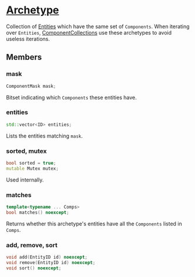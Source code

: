 # [Archetype](Archetype.hpp)

Collection of [Entities](../Entity.md) which have the same set of `Components`. When iterating over `Entities`, [ComponentCollections](ComponentCollection.md) use these archetypes to avoid useless iterations.

## Members

### mask

```cpp
ComponentMask mask;
```

Bitset indicating which `Components` these entities have.

### entities

```cpp
std::vector<ID> entities;
```

Lists the entities matching `mask`.

### sorted, mutex

```cpp
bool sorted = true;
mutable Mutex mutex;
```

Used internally.

### matches

```cpp
template<typename ... Comps>
bool matches() noexcept;
```

Returns whether this archetype's entities have all the `Components` listed in `Comps`.

### add, remove, sort

```cpp
void add(EntityID id) noexcept;
void remove(EntityID id) noexcept;
void sort() noexcept;
```